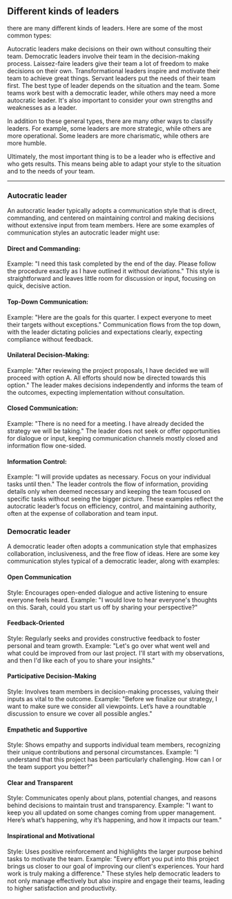 ## Different kinds of leaders

there are many different kinds of leaders. Here are some of the most common types:

Autocratic leaders make decisions on their own without consulting their team.
Democratic leaders involve their team in the decision-making process.
Laissez-faire leaders give their team a lot of freedom to make decisions on their own.
Transformational leaders inspire and motivate their team to achieve great things.
Servant leaders put the needs of their team first.
The best type of leader depends on the situation and the team. Some teams work best with a democratic leader, while others may need a more autocratic leader. It's also important to consider your own strengths and weaknesses as a leader.

In addition to these general types, there are many other ways to classify leaders. For example, some leaders are more strategic, while others are more operational. Some leaders are more charismatic, while others are more humble.

Ultimately, the most important thing is to be a leader who is effective and who gets results. This means being able to adapt your style to the situation and to the needs of your team.

---

###  Autocratic leader



An autocratic leader typically adopts a communication style that is direct, commanding, and centered on maintaining control and making decisions without extensive input from team members. Here are some examples of communication styles an autocratic leader might use:

#### Direct and Commanding:

Example: "I need this task completed by the end of the day. Please follow the procedure exactly as I have outlined it without deviations."
This style is straightforward and leaves little room for discussion or input, focusing on quick, decisive action.

####  Top-Down Communication:

Example: "Here are the goals for this quarter. I expect everyone to meet their targets without exceptions."
Communication flows from the top down, with the leader dictating policies and expectations clearly, expecting compliance without feedback.

####  Unilateral Decision-Making:

Example: "After reviewing the project proposals, I have decided we will proceed with option A. All efforts should now be directed towards this option."
The leader makes decisions independently and informs the team of the outcomes, expecting implementation without consultation.

####  Closed Communication:

Example: "There is no need for a meeting. I have already decided the strategy we will be taking."
The leader does not seek or offer opportunities for dialogue or input, keeping communication channels mostly closed and information flow one-sided.

####  Information Control:

Example: "I will provide updates as necessary. Focus on your individual tasks until then."
The leader controls the flow of information, providing details only when deemed necessary and keeping the team focused on specific tasks without seeing the bigger picture.
These examples reflect the autocratic leader’s focus on efficiency, control, and maintaining authority, often at the expense of collaboration and team input.

###  Democratic leader

A democratic leader often adopts a communication style that emphasizes collaboration, inclusiveness, and the free flow of ideas. Here are some key communication styles typical of a democratic leader, along with examples:

#### Open Communication
Style: Encourages open-ended dialogue and active listening to ensure everyone feels heard.
Example: "I would love to hear everyone's thoughts on this. Sarah, could you start us off by sharing your perspective?"
#### Feedback-Oriented
Style: Regularly seeks and provides constructive feedback to foster personal and team growth.
Example: "Let's go over what went well and what could be improved from our last project. I'll start with my observations, and then I'd like each of you to share your insights."
#### Participative Decision-Making
Style: Involves team members in decision-making processes, valuing their inputs as vital to the outcome.
Example: "Before we finalize our strategy, I want to make sure we consider all viewpoints. Let’s have a roundtable discussion to ensure we cover all possible angles."
#### Empathetic and Supportive
Style: Shows empathy and supports individual team members, recognizing their unique contributions and personal circumstances.
Example: "I understand that this project has been particularly challenging. How can I or the team support you better?"
#### Clear and Transparent
Style: Communicates openly about plans, potential changes, and reasons behind decisions to maintain trust and transparency.
Example: "I want to keep you all updated on some changes coming from upper management. Here’s what’s happening, why it’s happening, and how it impacts our team."
#### Inspirational and Motivational
Style: Uses positive reinforcement and highlights the larger purpose behind tasks to motivate the team.
Example: "Every effort you put into this project brings us closer to our goal of improving our client's experiences. Your hard work is truly making a difference."
These styles help democratic leaders to not only manage effectively but also inspire and engage their teams, leading to higher satisfaction and productivity.

